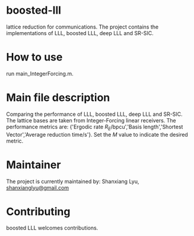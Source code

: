 # boosted-lll
lattice reduction for communications. The project contains the implementations of LLL, boosted LLL, deep LLL and SR-SIC.

# How to use
run main_IntegerForcing.m.

# Main file description
Comparing the performance of LLL, boosted LLL, deep LLL and SR-SIC. The lattice bases are taken from Integer-Forcing linear receivers.
The performance metrics are: {'Ergodic rate $R_E$/bpcu','Basis length','Shortest Vector','Average reduction time/s'}.
Set the $M$ value to indicate the desired metric.

# Maintainer
The project is currently maintained by:
Shanxiang Lyu, shanxianglyu@gmail.com

# Contributing
boosted LLL welcomes contributions.
